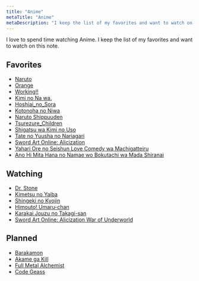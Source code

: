 ```yaml
---
title: "Anime"
metaTitle: "Anime"
metaDescription: "I keep the list of my favorites and want to watch on this note."
---
```


I love to spend time watching Anime. I keep the list of my favorites and want to watch on this note.

Favorites
---------

-	[Naruto](https://myanimelist.net/anime/20/Naruto)
-	[Orange](https://myanimelist.net/anime/32729/Orange)
-	[Working!!](https://myanimelist.net/anime/6956/Working)
-	[Kimi no Na wa.](https://myanimelist.net/anime/32281/Kimi_no_Na_wa)
- [Hoshiai_no_Sora](https://myanimelist.net/anime/37972/Hoshiai_no_Sora)
-	[Kotonoha no Niwa](https://myanimelist.net/anime/16782/Kotonoha_no_Niwa)
-	[Naruto Shippuuden](https://myanimelist.net/anime/1735/Naruto__Shippuuden)
-	[Tsurezure_Children](https://myanimelist.net/anime/34902/Tsurezure_Children)
-	[Shigatsu wa Kimi no Uso](https://myanimelist.net/anime/23273/Shigatsu_wa_Kimi_no_Uso)
-	[Tate no Yuusha no Nariagari](https://myanimelist.net/anime/35790/Tate_no_Yuusha_no_Nariagari)
- [Sword Art Online: Alicization](https://myanimelist.net/anime/36474/Sword_Art_Online__Alicization)
-	[Yahari Ore no Seishun Love Comedy wa Machigatteiru](https://myanimelist.net/anime/14813/Yahari_Ore_no_Seishun_Love_Comedy_wa_Machigatteiru)
-	[Ano Hi Mita Hana no Namae wo Bokutachi wa Mada Shiranai](https://myanimelist.net/anime/9989/Ano_Hi_Mita_Hana_no_Namae_wo_Bokutachi_wa_Mada_Shiranai)

Watching
--------

-	[Dr. Stone](https://myanimelist.net/anime/38691/Dr_Stone)
-	[Kimetsu no Yaiba](https://myanimelist.net/anime/38000/Kimetsu_no_Yaiba)
-	[Shingeki no Kyojin](https://myanimelist.net/anime/16498/Shingeki_no_Kyojin)
-	[Himouto! Umaru-chan](https://myanimelist.net/anime/28825/Himouto_Umaru-chan)
-	[Karakai Jouzu no Takagi-san](https://myanimelist.net/anime/35860/Karakai_Jouzu_no_Takagi-san)
- [Sword Art Online: Alicization War of Underworld](https://myanimelist.net/anime/39597/Sword_Art_Online__Alicization_-_War_of_Underworld)

Planned
-------

-	[Barakamon](https://myanimelist.net/anime/22789/Barakamon)
- [Akame ga Kill](https://myanimelist.net/anime/22199/Akame_ga_Kill/pics)
- [Full Metal Alchemist](https://myanimelist.net/anime/121/Fullmetal_Alchemist)
- [Code Geass](https://myanimelist.net/anime/1575/Code_Geass__Hangyaku_no_Lelouch)

